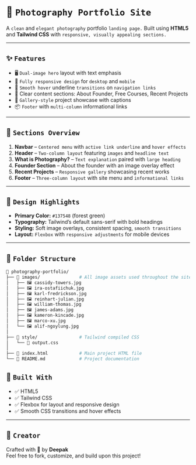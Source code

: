 # 📸 `Photography Portfolio Site`

A `clean` and `elegant photography` portfolio `landing page.`
Built using **HTML5** and **Tailwind CSS** with `responsive, visually appealing sections.`

---

## ✨ `Features`

- 🖥️ `Dual-image hero` layout with text emphasis
- 📱 `Fully responsive design` for `desktop` and `mobile`
- 🌈 `Smooth hover` underline `transitions` on `navigation links`
- 🧠 Clear content sections: About Founder, Free Courses, Recent Projects
- 🎯 `Gallery-style` project showcase with captions
- 📦 `Footer` with `multi-column` informational links

---

## 📌 `Sections Overview`

1. **Navbar** – `Centered menu` with `active link underline` and `hover effects`
2. **Header** – `Two-column layout` featuring `images` and `headline text`
3. **What is Photography?** – `Text explanation` paired with `large heading`
4. **Founder Section** – About the founder with an image overlay effect
5. **Recent Projects** – `Responsive gallery` showcasing recent works
6. **Footer** – `Three-column layout` with site menu and `informational links`

---

## 🎨 `Design Highlights`

- **Primary Color:** `#137548` (forest green)
- **Typography:** Tailwind’s default sans-serif with bold headings
- **Styling:** Soft image overlays, consistent spacing, `smooth transitions`
- **Layout:** `Flexbox` with `responsive adjustments` for mobile devices

---

## 📁 `Folder Structure`

```bash
📁 photography-portfolio/
├── 📁 images/               # All image assets used throughout the site
│   ├── 🖼️ cassidy-towers.jpg
│   ├── 🖼️ ira-ostafiichuk.jpg
│   ├── 🖼️ karl-fredrickson.jpg
│   ├── 🖼️ reinhart-julian.jpg
│   ├── 🖼️ william-thomas.jpg
│   ├── 🖼️ james-adams.jpg
│   ├── 🖼️ kameron-kincade.jpg
│   ├── 🖼️ marco-xu.jpg
│   └── 🖼️ alif-ngoylung.jpg
│
├── 📁 style/                # Tailwind compiled CSS
│   └── 🎨 output.css
│
├── 📄 index.html            # Main project HTML file
└── 📄 README.md             # Project documentation


```

## 🧱 `Built With`

- ✅ HTML5
- ✅ Tailwind CSS
- ✅ Flexbox for layout and responsive design
- ✅ Smooth CSS transitions and hover effects

---

## 🙌 `Creator`

Crafted with 💙 by **Deepak**  
Feel free to fork, customize, and build upon this project!

